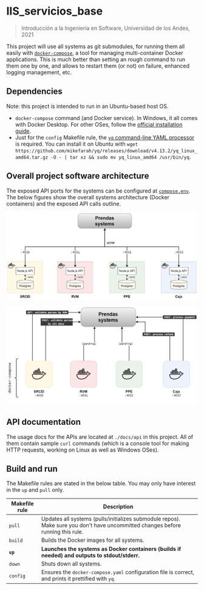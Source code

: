 # IIS_servicios_base

> Introducción a la Ingeniería en Software, Universidad de los Andes, 2021

This project will use all systems as git submodules, for running them all easily with [`docker-compose`](https://docs.docker.com/compose/), a tool for managing multi-container Docker applications. This is much better than setting an rough command to run them one by one, and allows to restart them (or not) on failure, enhanced logging management, etc.

## Dependencies

Note: this project is intended to run in an Ubuntu-based host OS.

- `docker-compose` command (and Docker service). In Windows, it all comes with Docker Desktop. For other OSes, follow the [official installation guide](https://docs.docker.com/compose/install/).
- Just for the `config` Makefile rule, the [`yq` command-line YAML processor](https://github.com/mikefarah/yq) is required. You can install it on Ubuntu with `wget https://github.com/mikefarah/yq/releases/download/v4.13.2/yq_linux_amd64.tar.gz -O - | tar xz && sudo mv yq_linux_amd64 /usr/bin/yq`.

## Overall project software architecture

The exposed API ports for the systems can be configured at [`compose.env`](./compose.env). The below figures show the overall systems architecture (Docker containers) and the exposed API calls outline.

![Overall systems diagram](./docs/diagram_overall.jpg "Overall diagram")

![API calls](./docs/diagram_api_calls.jpg "API calls diagram")

## API documentation

The usage docs for the APIs are located at `./docs/api` in this project. All of them contain sample `curl` commands (which is a console tool for making HTTP requests, working on Linux as well as Windows OSes).

## Build and run

The Makefile rules are stated in the below table. You may only have interest in the `up` and `pull` only.

| Makefile rule | Description                                                                                                                     |
| ------------- | ------------------------------------------------------------------------------------------------------------------------------- |
| `pull`        | Updates all systems (pulls/initializes submodule repos). Make sure you don't have uncommitted changes before running this rule. |
| `build`       | Builds the Docker images for all systems.                                                                                       |
| **`up`**      | **Launches the systems as Docker containers (builds if needed) and outputs to stdout/stderr.**                                  |
| `down`        | Shuts down all systems.                                                                                                         |
| `config`      | Ensures the `docker-compose.yaml` configuration file is correct, and prints it prettified with `yq`.                            |

